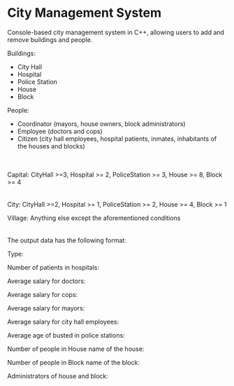 # City Management System
Console-based city management system in C++, allowing users to add and remove buildings and people.

Buildings:
- City Hall
- Hospital
- Police Station
- House
- Block

People:
- Coordinator (mayors, house owners, block administrators)
- Employee (doctors and cops)
- Citizen (city hall employees, hospital patients, inmates, inhabitants of the houses and blocks)
<br>
<br>
Capital: CityHall >=3, Hospital >= 2, PoliceStation >= 3, House >= 8, Block >= 4
<br>
<br>
<br>
City: CityHall >=2, Hospital >= 1, PoliceStation >= 2, House >= 4, Block >= 1

Village: Anything else except the aforementioned conditions
<br>
<br>
<br>
The output data has the following format:

Type:

Number of patients in hospitals:

Average salary for doctors:

Average salary for cops:

Average salary for mayors:

Average salary for city hall employees:

Average age of busted in police stations:

Number of people in House name of the house:

Number of people in Block name of the block:

Administrators of house and block:
